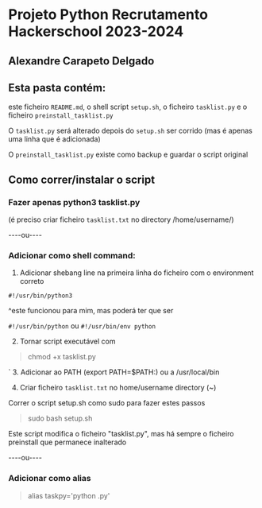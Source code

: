 # Projeto Python Recrutamento Hackerschool 2023-2024

## Alexandre Carapeto Delgado


## Esta pasta contém:

este ficheiro `README.md`, o shell script `setup.sh`, o ficheiro `tasklist.py` e o ficheiro `preinstall_tasklist.py`

O `tasklist.py` será alterado depois do `setup.sh` ser corrido (mas é apenas uma linha que é adicionada)

O `preinstall_tasklist.py` existe como backup e guardar o script original



## Como correr/instalar o script



### Fazer apenas python3 tasklist.py

(é preciso criar ficheiro `tasklist.txt` no directory /home/username/)



----ou----


### Adicionar como shell command:


1. Adicionar shebang line na primeira linha do ficheiro com o environment correto

`#!/usr/bin/python3`


 ^este funcionou para mim, mas poderá ter que ser

`#!/usr/bin/python` ou `#!/usr/bin/env python`


2. Tornar script executável com

> chmod +x tasklist.py

`
3. Adicionar ao PATH (export PATH=$PATH:<path to script>) ou a /usr/local/bin


4. Criar ficheiro `tasklist.txt` no home/username directory (~)



Correr o script setup.sh como sudo para fazer estes passos 
> sudo bash setup.sh

Este script modifica o ficheiro "tasklist.py", mas há sempre o ficheiro preinstall que permanece inalterado


----ou----


### Adicionar como alias

> alias taskpy='python <path to script>.py'
